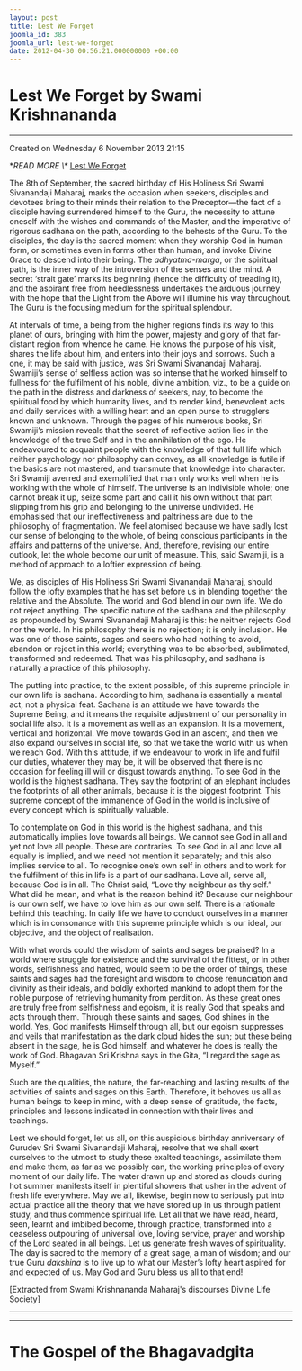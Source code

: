 ```yaml
---
layout: post
title: Lest We Forget
joomla_id: 383
joomla_url: lest-we-forget
date: 2012-04-30 00:56:21.000000000 +00:00
---
```

# Lest We Forget by Swami Krishnananda

* * *

Created on Wednesday 6 November 2013 21:15

**READ MORE \\\** [Lest We Forget](http://www.swami-krishnananda.org/disc/disc_50.html)

The 8th of September, the sacred birthday of His Holiness Sri Swami Sivanandaji Maharaj, marks the occasion when seekers, disciples and devotees bring to their minds their relation to the Preceptor—the fact of a disciple having surrendered himself to the Guru, the necessity to attune oneself with the wishes and commands of the Master, and the imperative of rigorous sadhana on the path, according to the behests of the Guru. To the disciples, the day is the sacred moment when they worship God in human form, or sometimes even in forms other than human, and invoke Divine Grace to descend into their being. The _adhyatma-marga_, or the spiritual path, is the inner way of the introversion of the senses and the mind. A secret ‘strait gate’ marks its beginning (hence the difficulty of treading it), and the aspirant free from heedlessness undertakes the arduous journey with the hope that the Light from the Above will illumine his way throughout. The Guru is the focusing medium for the spiritual splendour.

At intervals of time, a being from the higher regions finds its way to this planet of ours, bringing with him the power, majesty and glory of that far-distant region from whence he came. He knows the purpose of his visit, shares the life about him, and enters into their joys and sorrows. Such a one, it may be said with justice, was Sri Swami Sivanandaji Maharaj. Swamiji’s sense of selfless action was so intense that he worked himself to fullness for the fulfilment of his noble, divine ambition, viz., to be a guide on the path in the distress and darkness of seekers, nay, to become the spiritual food by which humanity lives, and to render kind, benevolent acts and daily services with a willing heart and an open purse to strugglers known and unknown. Through the pages of his numerous books, Sri Swamiji’s mission reveals that the secret of reflective action lies in the knowledge of the true Self and in the annihilation of the ego. He endeavoured to acquaint people with the knowledge of that full life which neither psychology nor philosophy can convey, as all knowledge is futile if the basics are not mastered, and transmute that knowledge into character. Sri Swamiji averred and exemplified that man only works well when he is working with the whole of himself. The universe is an indivisible whole; one cannot break it up, seize some part and call it his own without that part slipping from his grip and belonging to the universe undivided. He emphasised that our ineffectiveness and paltriness are due to the philosophy of fragmentation. We feel atomised because we have sadly lost our sense of belonging to the whole, of being conscious participants in the affairs and patterns of the universe. And, therefore, revising our entire outlook, let the whole become our unit of measure. This, said Swamiji, is a method of approach to a loftier expression of being.

We, as disciples of His Holiness Sri Swami Sivanandaji Maharaj, should follow the lofty examples that he has set before us in blending together the relative and the Absolute. The world and God blend in our own life. We do not reject anything. The specific nature of the sadhana and the philosophy as propounded by Swami Sivanandaji Maharaj is this: he neither rejects God nor the world. In his philosophy there is no rejection; it is only inclusion. He was one of those saints, sages and seers who had nothing to avoid, abandon or reject in this world; everything was to be absorbed, sublimated, transformed and redeemed. That was his philosophy, and sadhana is naturally a practice of this philosophy.

The putting into practice, to the extent possible, of this supreme principle in our own life is sadhana. According to him, sadhana is essentially a mental act, not a physical feat. Sadhana is an attitude we have towards the Supreme Being, and it means the requisite adjustment of our personality in social life also. It is a movement as well as an expansion. It is a movement, vertical and horizontal. We move towards God in an ascent, and then we also expand ourselves in social life, so that we take the world with us when we reach God. With this attitude, if we endeavour to work in life and fulfil our duties, whatever they may be, it will be observed that there is no occasion for feeling ill will or disgust towards anything. To see God in the world is the highest sadhana. They say the footprint of an elephant includes the footprints of all other animals, because it is the biggest footprint. This supreme concept of the immanence of God in the world is inclusive of every concept which is spiritually valuable.

To contemplate on God in this world is the highest sadhana, and this automatically implies love towards all beings. We cannot see God in all and yet not love all people. These are contraries. To see God in all and love all equally is implied, and we need not mention it separately; and this also implies service to all. To recognise one’s own self in others and to work for the fulfilment of this in life is a part of our sadhana. Love all, serve all, because God is in all. The Christ said, “Love thy neighbour as thy self.” What did he mean, and what is the reason behind it? Because our neighbour is our own self, we have to love him as our own self. There is a rationale behind this teaching. In daily life we have to conduct ourselves in a manner which is in consonance with this supreme principle which is our ideal, our objective, and the object of realisation.

With what words could the wisdom of saints and sages be praised? In a world where struggle for existence and the survival of the fittest, or in other words, selfishness and hatred, would seem to be the order of things, these saints and sages had the foresight and wisdom to choose renunciation and divinity as their ideals, and boldly exhorted mankind to adopt them for the noble purpose of retrieving humanity from perdition. As these great ones are truly free from selfishness and egoism, it is really God that speaks and acts through them. Through these saints and sages, God shines in the world. Yes, God manifests Himself through all, but our egoism suppresses and veils that manifestation as the dark cloud hides the sun; but these being absent in the sage, he is God himself, and whatever he does is really the work of God. Bhagavan Sri Krishna says in the Gita, “I regard the sage as Myself.”

Such are the qualities, the nature, the far-reaching and lasting results of the activities of saints and sages on this Earth. Therefore, it behoves us all as human beings to keep in mind, with a deep sense of gratitude, the facts, principles and lessons indicated in connection with their lives and teachings.

Lest we should forget, let us all, on this auspicious birthday anniversary of Gurudev Sri Swami Sivanandaji Maharaj, resolve that we shall exert ourselves to the utmost to study these exalted teachings, assimilate them and make them, as far as we possibly can, the working principles of every moment of our daily life. The water drawn up and stored as clouds during hot summer manifests itself in plentiful showers that usher in the advent of fresh life everywhere. May we all, likewise, begin now to seriously put into actual practice all the theory that we have stored up in us through patient study, and thus commence spiritual life. Let all that we have read, heard, seen, learnt and imbibed become, through practice, transformed into a ceaseless outpouring of universal love, loving service, prayer and worship of the Lord seated in all beings. Let us generate fresh waves of spirituality. The day is sacred to the memory of a great sage, a man of wisdom; and our true Guru _dakshina_ is to live up to what our Master’s lofty heart aspired for and expected of us. May God and Guru bless us all to that end!

[Extracted from Swami Krishnananda Maharaj's discourses Divine Life Society]

* * *



* * *



# The Gospel of the Bhagavadgita

